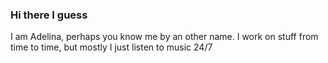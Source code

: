 ### Hi there I guess
I am Adelina, perhaps you know me by an other name. 
I work on stuff from time to time, but mostly I just listen to music 24/7
